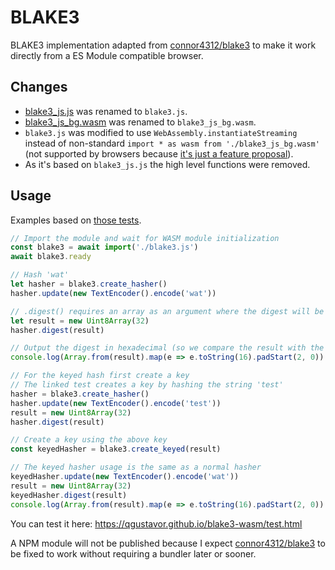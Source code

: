 # BLAKE3

BLAKE3 implementation adapted from [connor4312/blake3](https://github.com/connor4312/blake3) to make it work directly from a ES Module compatible browser.

## Changes

- [blake3_js.js](https://unpkg.com/browse/blake3@2.0.0/dist/wasm/browser/blake3_js.js) was renamed to `blake3.js`.
- [blake3_js_bg.wasm](https://unpkg.com/browse/blake3@2.0.0/dist/wasm/browser/blake3_js_bg.wasm) was renamed to `blake3_js_bg.wasm`.
- `blake3.js` was modified to use `WebAssembly.instantiateStreaming` instead of non-standard `import * as wasm from './blake3_js_bg.wasm'` (not supported by browsers because [it's just a feature proposal](https://github.com/WebAssembly/proposals/issues/12)).
- As it's based on `blake3_js.js` the high level functions were removed.

## Usage

Examples based on <a href="https://github.com/dirkschumacher/blake3/blob/cb96f29156f0d7cf263f46291c3b417acfae02af/tests/testthat/test-hash.R">those tests</a>.

```javascript
// Import the module and wait for WASM module initialization
const blake3 = await import('./blake3.js')
await blake3.ready

// Hash 'wat'
let hasher = blake3.create_hasher()
hasher.update(new TextEncoder().encode('wat'))

// .digest() requires an array as an argument where the digest will be stored
let result = new Uint8Array(32)
hasher.digest(result)

// Output the digest in hexadecimal (so we compare the result with the linked test)
console.log(Array.from(result).map(e => e.toString(16).padStart(2, 0)).join(''))

// For the keyed hash first create a key
// The linked test creates a key by hashing the string 'test'
hasher = blake3.create_hasher()
hasher.update(new TextEncoder().encode('test'))
result = new Uint8Array(32)
hasher.digest(result)

// Create a key using the above key
const keyedHasher = blake3.create_keyed(result)

// The keyed hasher usage is the same as a normal hasher
keyedHasher.update(new TextEncoder().encode('wat'))
result = new Uint8Array(32)
keyedHasher.digest(result)
console.log(Array.from(result).map(e => e.toString(16).padStart(2, 0)).join(''))
```

You can test it here: https://qgustavor.github.io/blake3-wasm/test.html

A NPM module will not be published because I expect [connor4312/blake3](https://github.com/connor4312/blake3) to be fixed to work without requiring a bundler later or sooner.
